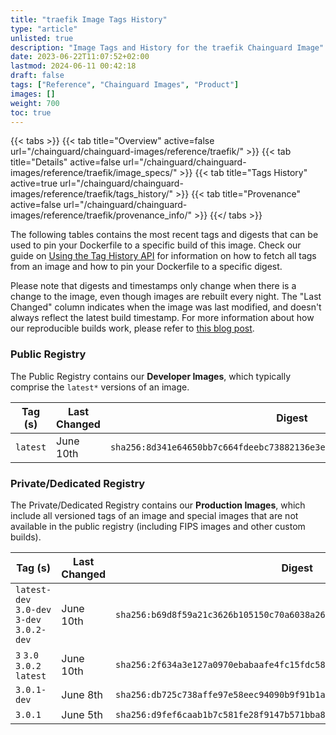 ```yaml
---
title: "traefik Image Tags History"
type: "article"
unlisted: true
description: "Image Tags and History for the traefik Chainguard Image"
date: 2023-06-22T11:07:52+02:00
lastmod: 2024-06-11 00:42:18
draft: false
tags: ["Reference", "Chainguard Images", "Product"]
images: []
weight: 700
toc: true
---
```


{{< tabs >}}
{{< tab title="Overview" active=false url="/chainguard/chainguard-images/reference/traefik/" >}}
{{< tab title="Details" active=false url="/chainguard/chainguard-images/reference/traefik/image_specs/" >}}
{{< tab title="Tags History" active=true url="/chainguard/chainguard-images/reference/traefik/tags_history/" >}}
{{< tab title="Provenance" active=false url="/chainguard/chainguard-images/reference/traefik/provenance_info/" >}}
{{</ tabs >}}

The following tables contains the most recent tags and digests that can be used to pin your Dockerfile to a specific build of this image. Check our guide on [Using the Tag History API](/chainguard/chainguard-images/using-the-tag-history-api/) for information on how to fetch all tags from an image and how to pin your Dockerfile to a specific digest.

Please note that digests and timestamps only change when there is a change to the image, even though images are rebuilt every night. The "Last Changed" column indicates when the image was last modified, and doesn't always reflect the latest build timestamp. For more information about how our reproducible builds work, please refer to [this blog post](https://www.chainguard.dev/unchained/reproducing-chainguards-reproducible-image-builds).

### Public Registry
The Public Registry contains our **Developer Images**, which typically comprise the `latest*` versions of an image.

| Tag (s)   | Last Changed | Digest                                                                    |
|-----------|--------------|---------------------------------------------------------------------------|
|  `latest` | June 10th    | `sha256:8d341e64650bb7c664fdeebc73882136e3ee0570c66559936c84e21d9bb44d09` |


### Private/Dedicated Registry
The Private/Dedicated Registry contains our **Production Images**, which include all versioned tags of an image and special images that are not available in the public registry (including FIPS images and other custom builds).

| Tag (s)                                     | Last Changed | Digest                                                                    |
|---------------------------------------------|--------------|---------------------------------------------------------------------------|
|  `latest-dev` `3.0-dev` `3-dev` `3.0.2-dev` | June 10th    | `sha256:b69d8f59a21c3626b105150c70a6038a26718eab59157f637c535782c227cf0a` |
|  `3` `3.0` `3.0.2` `latest`                 | June 10th    | `sha256:2f634a3e127a0970ebabaafe4fc15fdc587295257fad5b12f52feec402a3025d` |
|  `3.0.1-dev`                                | June 8th     | `sha256:db725c738affe97e58eec94090b9f91b1aff06acbd696718ec9e3b5d92d3ce1d` |
|  `3.0.1`                                    | June 5th     | `sha256:d9fef6caab1b7c581fe28f9147b571bba89ac3bfe48b2c464795bad44f6fc8e5` |

